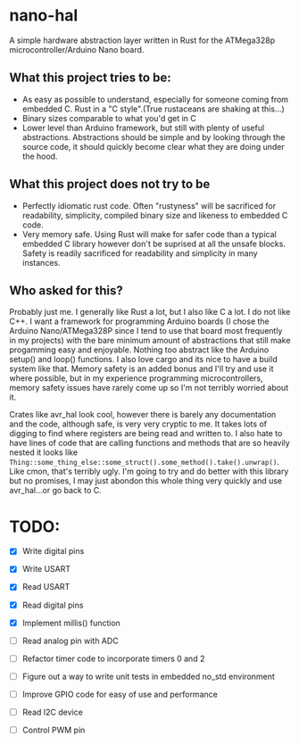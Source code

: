 # nano-hal
A simple hardware abstraction layer written in Rust
for the ATMega328p microcontroller/Arduino Nano board. 

## What this project tries to be:
- As easy as possible to understand, especially for someone coming from 
embedded C. Rust in a "C style".(True rustaceans are shaking at this...)
- Binary sizes comparable to what you'd get in C
- Lower level than Arduino framework, but still with plenty
of useful abstractions. Abstractions should be simple and 
by looking through the source code, it should quickly become
clear what they are doing under the hood.

## What this project does not try to be 
- Perfectly idiomatic rust code. Often "rustyness" will be 
sacrificed for readability, simplicity, compiled binary size
and likeness to embedded C code.
- Very memory safe. Using Rust will make for safer code than a 
typical embedded C library however don't be suprised at all the
unsafe blocks. Safety is readily sacrificed for readability and simplicity 
in many instances.

## Who asked for this?
Probably just me. I generally like Rust a lot, but I also like C a lot. 
I do not like C++. I want a framework for programming
Arduino boards (I chose the Arduino Nano/ATMega328P since I tend to use that
board most frequently in my projects) with the bare minimum amount of abstractions
that still make progamming easy and enjoyable. Nothing too abstract like the Arduino
setup() and loop() functions. I also love cargo and its nice to have a build system
like that. Memory safety is an added bonus and I'll try and use it where possible,
but in my experience programming microcontrollers, memory safety issues have rarely
come up so I'm not terribly worried about it.

Crates like avr_hal look cool, however there is barely any documentation 
and the code, although safe, is very very cryptic to me. It takes lots of
digging to find where registers are being read and written to. I also hate to have
lines of code that are calling functions and methods that are so heavily nested it 
looks like `Thing::some_thing_else::some_struct().some_method().take().unwrap()`. Like cmon,
that's terribly ugly. I'm going to try and do better with this library but no promises,
I may just abondon this whole thing very quickly and use avr_hal...or go back to C.

# TODO:
- [x] Write digital pins
- [x] Write USART
- [x] Read USART
- [x] Read digital pins
- [x] Implement millis() function
- [ ] Read analog pin with ADC
- [ ] Refactor timer code to incorporate timers 0 and 2
- [ ] Figure out a way to write unit tests in embedded no_std environment
- [ ] Improve GPIO code for easy of use and performance
- [ ] Read I2C device
- [ ] Control PWM pin

